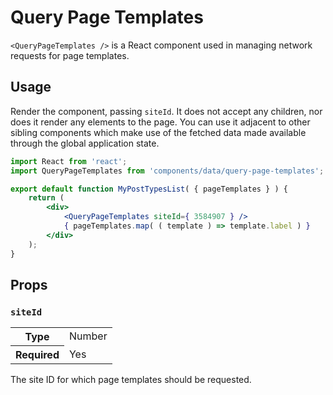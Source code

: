 # Query Page Templates

`<QueryPageTemplates />` is a React component used in managing network requests for page templates.

## Usage

Render the component, passing `siteId`. It does not accept any children, nor does it render any elements to the page. You can use it adjacent to other sibling components which make use of the fetched data made available through the global application state.

```jsx
import React from 'react';
import QueryPageTemplates from 'components/data/query-page-templates';

export default function MyPostTypesList( { pageTemplates } ) {
	return (
		<div>
			<QueryPageTemplates siteId={ 3584907 } />
			{ pageTemplates.map( ( template ) => template.label ) }
		</div>
	);
}
```

## Props

### `siteId`

<table>
	<tr><th>Type</th><td>Number</td></tr>
	<tr><th>Required</th><td>Yes</td></tr>
</table>

The site ID for which page templates should be requested.
